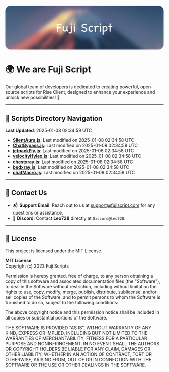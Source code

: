 ![Banner](.github/b.webp)

# 🌍 **We are Fuji Script**

Our global team of developers is dedicated to creating powerful, open-source scripts for Rise Client, designed to enhance your experience and unlock new possibilities! 🌟

---
<!-- SCRIPTS_NAVIGATION_START -->
## 📂 **Scripts Directory Navigation**

**Last Updated**: 2025-01-08 02:34:59 UTC

- **[SilentAura.js](scripts/SilentAura.js)**: Last modified on 2025-01-08 02:34:58 UTC
- **[ChatBypass.js](scripts/ChatBypass.js)**: Last modified on 2025-01-08 02:34:58 UTC
- **[jetpackFly.js](scripts/jetpackFly.js)**: Last modified on 2025-01-08 02:34:58 UTC
- **[velocityHylex.js](scripts/velocityHylex.js)**: Last modified on 2025-01-08 02:34:58 UTC
- **[chestxray.js](scripts/chestxray.js)**: Last modified on 2025-01-08 02:34:58 UTC
- **[bedxray.js](scripts/bedxray.js)**: Last modified on 2025-01-08 02:34:58 UTC
- **[chatMacro.js](scripts/chatMacro.js)**: Last modified on 2025-01-08 02:34:58 UTC

<!-- SCRIPTS_NAVIGATION_END -->

---

## 💬 **Contact Us**  
- 📬 **Support Email**: Reach out to us at [support@fujiscript.com](mailto:support@fujiscript.com) for any questions or assistance.  
- 💬 **Discord**: Contact **Leo728** directly at `Discord@leo728`.

---

## 📜 **License**

This project is licensed under the MIT License.  

**MIT License**  
Copyright (c) 2023 Fuji Scripts  

Permission is hereby granted, free of charge, to any person obtaining a copy of this software and associated documentation files (the "Software"), to deal in the Software without restriction, including without limitation the rights to use, copy, modify, merge, publish, distribute, sublicense, and/or sell copies of the Software, and to permit persons to whom the Software is furnished to do so, subject to the following conditions:  

The above copyright notice and this permission notice shall be included in all copies or substantial portions of the Software.  

THE SOFTWARE IS PROVIDED "AS IS", WITHOUT WARRANTY OF ANY KIND, EXPRESS OR IMPLIED, INCLUDING BUT NOT LIMITED TO THE WARRANTIES OF MERCHANTABILITY, FITNESS FOR A PARTICULAR PURPOSE AND NONINFRINGEMENT. IN NO EVENT SHALL THE AUTHORS OR COPYRIGHT HOLDERS BE LIABLE FOR ANY CLAIM, DAMAGES OR OTHER LIABILITY, WHETHER IN AN ACTION OF CONTRACT, TORT OR OTHERWISE, ARISING FROM, OUT OF OR IN CONNECTION WITH THE SOFTWARE OR THE USE OR OTHER DEALINGS IN THE SOFTWARE.  
